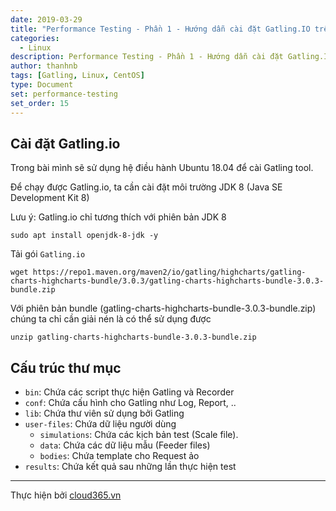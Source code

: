 ```yaml
---
date: 2019-03-29
title: "Performance Testing - Phần 1 - Hướng dẫn cài đặt Gatling.IO trên Ubuntu 18.04"
categories:
  - Linux
description: Performance Testing - Phần 1 - Hướng dẫn cài đặt Gatling.IO trên Ubuntu 18.04
author: thanhnb
tags: [Gatling, Linux, CentOS]
type: Document
set: performance-testing
set_order: 15
---
```


## Cài đặt Gatling.io

Trong bài mình sẽ sử dụng hệ điều hành Ubuntu 18.04 để cài Gatling tool.

Để chạy được Gatling.io, ta cần cài đặt môi trường JDK 8 (Java SE Development Kit 8)

Lưu ý: Gatling.io chỉ tương thích với phiên bản JDK 8

```
sudo apt install openjdk-8-jdk -y
```

Tải gói `Gatling.io`

```
wget https://repo1.maven.org/maven2/io/gatling/highcharts/gatling-charts-highcharts-bundle/3.0.3/gatling-charts-highcharts-bundle-3.0.3-bundle.zip
```

Với phiên bản bundle (gatling-charts-highcharts-bundle-3.0.3-bundle.zip) chúng ta chỉ cần giải nén là có thể sử dụng được

```
unzip gatling-charts-highcharts-bundle-3.0.3-bundle.zip
```

## Cấu trúc thư mục

- `bin`: Chứa các script thực hiện Gatling và Recorder
- `conf`: Chứa cấu hình cho Gatling như Log, Report, ..
- `lib`: Chứa thư viên sử dụng bởi Gatling
- `user-files`: Chứa dữ liệu người dùng
  - `simulations`: Chứa các kịch bản test (Scale file).
  - `data`: Chứa các dữ liệu mẫu (Feeder files)
  - `bodies`: Chứa template cho Request ảo
- `results`: Chứa kết quả sau những lần thực hiện test

---
Thực hiện bởi <a href="https://cloud365.vn/" target="_blank">cloud365.vn</a>